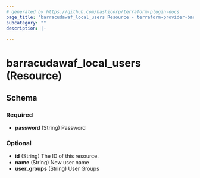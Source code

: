```yaml
---
# generated by https://github.com/hashicorp/terraform-plugin-docs
page_title: "barracudawaf_local_users Resource - terraform-provider-barracudawaf"
subcategory: ""
description: |-
  
---
```


# barracudawaf_local_users (Resource)





<!-- schema generated by tfplugindocs -->
## Schema

### Required

- **password** (String) Password

### Optional

- **id** (String) The ID of this resource.
- **name** (String) New user name
- **user_groups** (String) User Groups


